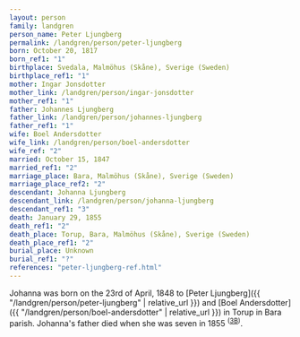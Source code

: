 ```yaml
---
layout: person
family: landgren
person_name: Peter Ljungberg
permalink: /landgren/person/peter-ljungberg
born: October 20, 1817
born_ref1: "1"
birthplace: Svedala, Malmöhus (Skåne), Sverige (Sweden)
birthplace_ref1: "1"
mother: Ingar Jonsdotter
mother_link: /landgren/person/ingar-jonsdotter
mother_ref1: "1"
father: Johannes Ljungberg
father_link: /landgren/person/johannes-ljungberg
father_ref1: "1"
wife: Boel Andersdotter
wife_link: /landgren/person/boel-andersdotter
wife_ref: "2"
married: October 15, 1847
married_ref1: "2"
marriage_place: Bara, Malmöhus (Skåne), Sverige (Sweden)
marriage_place_ref2: "2"
descendant: Johanna Ljungberg
descendant_link: /landgren/person/johanna-ljungberg
descendant_ref1: "3"
death: January 29, 1855
death_ref1: "2"
death_place: Torup, Bara, Malmöhus (Skåne), Sverige (Sweden)
death_place_ref1: "2"
burial_place: Unknown
burial_ref1: "?"
references: "peter-ljungberg-ref.html"
---
```

Johanna was born on the 23rd of April, 1848 to [Peter Ljungberg]({{ "/landgren/person/peter-ljungberg" | relative_url }}) and [Boel Andersdotter]({{ "/landgren/person/boel-andersdotter" | relative_url }}) in Torup in Bara parish. Johanna's father died when she was seven in 1855 <sup>([3B](#3B))</sup>.
